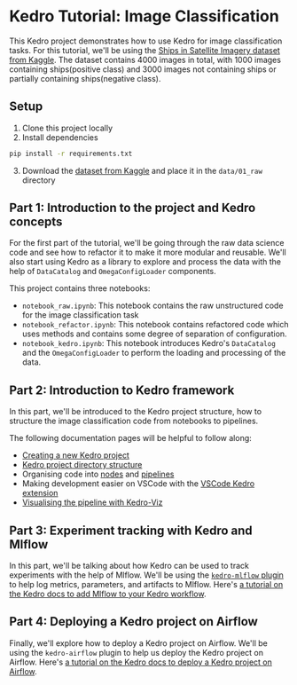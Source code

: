 # Kedro Tutorial: Image Classification

This Kedro project demonstrates how to use Kedro for image classification tasks. For this tutorial, we'll be using the [Ships in Satellite Imagery dataset from Kaggle](https://www.kaggle.com/datasets/rhammell/ships-in-satellite-imagery). The dataset contains 4000 images in total, with 1000 images containing ships(positive class) and 3000 images not containing ships or partially containing ships(negative class).

## Setup

1. Clone this project locally
2. Install dependencies
```bash
pip install -r requirements.txt
```
3. Download the [dataset from Kaggle](https://www.kaggle.com/datasets/rhammell/ships-in-satellite-imagery) and place it in the `data/01_raw` directory

## Part 1: Introduction to the project and Kedro concepts

For the first part of the tutorial, we'll be going through the raw data science code and see how to refactor it to make it more modular and reusable. We'll also start using Kedro as a library to explore and process the data with the help of `DataCatalog` and `OmegaConfigLoader` components.

This project contains three notebooks:
- `notebook_raw.ipynb`: This notebook contains the raw unstructured code for the image classification task
- `notebook_refactor.ipynb`: This notebook contains refactored code which uses methods and contains some degree of separation of configuration.
- `notebook_kedro.ipynb`: This notebook introduces Kedro's `DataCatalog` and the `OmegaConfigLoader` to perform the loading and processing of the data.

## Part 2: Introduction to Kedro framework

In this part, we'll be introduced to the Kedro project structure, how to structure the image classification code from notebooks to pipelines.

The following documentation pages will be helpful to follow along:
- [Creating a new Kedro project](https://docs.kedro.org/en/stable/get_started/new_project.html)
- [Kedro project directory structure](https://docs.kedro.org/en/stable/get_started/kedro_concepts.html#kedro-project-directory-structure)
- Organising code into [nodes](https://docs.kedro.org/en/stable/nodes_and_pipelines/nodes.html) and [pipelines](https://docs.kedro.org/en/stable/nodes_and_pipelines/pipeline_introduction.html)
- Making development easier on VSCode with the [VSCode Kedro extension](https://marketplace.visualstudio.com/items?itemName=kedro.Kedro)
- [Visualising the pipeline with Kedro-Viz](https://docs.kedro.org/projects/kedro-viz/en/stable/kedro-viz_visualisation.html)

## Part 3: Experiment tracking with Kedro and Mlflow

In this part, we'll be talking about how Kedro can be used to track experiments with the help of Mlflow. We'll be using the [`kedro-mlflow` plugin](https://kedro-mlflow.readthedocs.io/en/stable/) to help log metrics, parameters, and artifacts to Mlflow. Here's [a tutorial on the Kedro docs to add Mlflow to your Kedro workflow](https://docs.kedro.org/en/stable/integrations/mlflow.html).

## Part 4: Deploying a Kedro project on Airflow

Finally, we'll explore how to deploy a Kedro project on Airflow. We'll be using the `kedro-airflow` plugin to help us deploy the Kedro project on Airflow. Here's [a tutorial on the Kedro docs to deploy a Kedro project on Airflow](https://docs.kedro.org/en/stable/deployment/airflow.html).